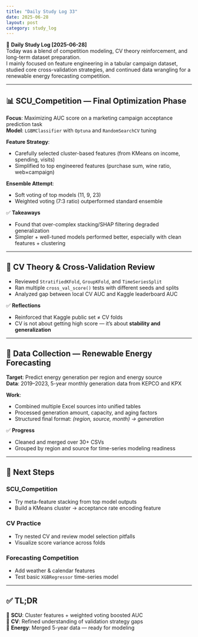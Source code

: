 ```yaml
---
title: "Daily Study Log 33"
date: 2025-06-28
layout: post
category: study_log
---
```


🧠 **Daily Study Log [2025-06-28]**  
Today was a blend of competition modeling, CV theory reinforcement, and long-term dataset preparation.  
I mainly focused on feature engineering in a tabular campaign dataset, studied core cross-validation strategies, and continued data wrangling for a renewable energy forecasting competition.

---

## 📊 SCU_Competition — Final Optimization Phase

**Focus**: Maximizing AUC score on a marketing campaign acceptance prediction task  
**Model**: `LGBMClassifier` with `Optuna` and `RandomSearchCV` tuning  

**Feature Strategy**:
- Carefully selected cluster-based features (from KMeans on income, spending, visits)
- Simplified to top engineered features (purchase sum, wine ratio, web×campaign)

**Ensemble Attempt**:
- Soft voting of top models (11, 9, 23)
- Weighted voting (7:3 ratio) outperformed standard ensemble

✅ **Takeaways**  
- Found that over-complex stacking/SHAP filtering degraded generalization  
- Simpler + well-tuned models performed better, especially with clean features + clustering

---

## 🧪 CV Theory & Cross-Validation Review

- Reviewed `StratifiedKFold`, `GroupKFold`, and `TimeSeriesSplit`
- Ran multiple `cross_val_score()` tests with different seeds and splits
- Analyzed gap between local CV AUC and Kaggle leaderboard AUC

✅ **Reflections**  
- Reinforced that Kaggle public set ≠ CV folds  
- CV is not about getting high score — it’s about **stability and generalization**

---

## 🔄 Data Collection — Renewable Energy Forecasting

**Target**: Predict energy generation per region and energy source  
**Data**: 2019–2023, 5-year monthly generation data from KEPCO and KPX

**Work**:
- Combined multiple Excel sources into unified tables
- Processed generation amount, capacity, and aging factors
- Structured final format: *(region, source, month) → generation*

✅ **Progress**  
- Cleaned and merged over 30+ CSVs  
- Grouped by region and source for time-series modeling readiness

---

## 🎯 Next Steps

### SCU_Competition
- Try meta-feature stacking from top model outputs
- Build a KMeans cluster → acceptance rate encoding feature

### CV Practice
- Try nested CV and review model selection pitfalls
- Visualize score variance across folds

### Forecasting Competition
- Add weather & calendar features
- Test basic `XGBRegressor` time-series model

---

## ✅ TL;DR

📍 **SCU**: Cluster features + weighted voting boosted AUC  
📍 **CV**: Refined understanding of validation strategy gaps  
📍 **Energy**: Merged 5-year data — ready for modeling
